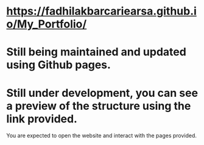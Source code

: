 # https://fadhilakbarcariearsa.github.io/My_Portfolio/
# Still being maintained and updated using Github pages.
# Still under development, you can see a preview of the structure using the link provided.

You are expected to open the website and interact with the pages provided. 
